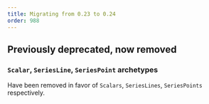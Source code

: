 ```yaml
---
title: Migrating from 0.23 to 0.24
order: 988
---
```


## Previously deprecated, now removed

### `Scalar`, `SeriesLine`, `SeriesPoint` archetypes

Have been removed in favor of `Scalars`, `SeriesLines`, `SeriesPoints` respectively.
